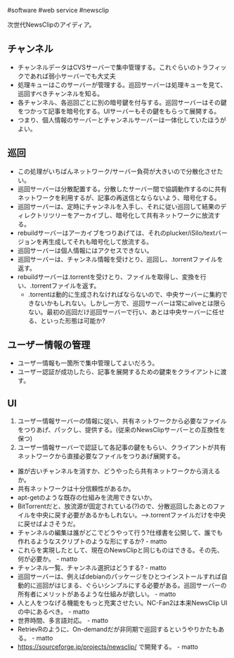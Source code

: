 #software
#web service
#newsclip

次世代NewsClipのアイディア。
## チャンネル
* チャンネルデータはCVSサーバーで集中管理する。これぐらいのトラフィックであれば弱小サーバーでも大丈夫
* 処理キューはこのサーバーが管理する。巡回サーバーは処理キューを見て、巡回すべきチャンネルを知る。
* 各チャンネル、各巡回ごとに別の暗号鍵を付与する。巡回サーバーはその鍵をつかって記事を暗号化する。UIサーバーもその鍵をもらって展開する。
* つまり、個人情報のサーバーとチャンネルサーバーは一体化していたほうがよい。
## 巡回
* この処理がいちばんネットワーク/サーバー負荷が大きいので分散化させたい。
* 巡回サーバーは分散配置する。分散したサーバー間で協調動作するのに共有ネットワークを利用するが、記事の再送信とならないよう、暗号化する。
* 巡回サーバーは、定時にチャンネルを入手し、それに従い巡回して結果のディレクトリツリーをアーカイブし、暗号化して共有ネットワークに放流する。
* rebuildサーバーはアーカイブをつりあげては、それのplucker/iSilo/textバージョンを再生成してそれも暗号化して放流する。
* 巡回サーバーは個人情報にはアクセスできない。
* 巡回サーバーは、チャンネル情報を受けとり、巡回し、.torrentファイルを返す。
* rebuildサーバーは.torrentを受けとり、ファイルを取得し、変換を行い、.torrentファイルを返す。
   * .torrentは動的に生成されなければならないので、中央サーバーに集約できないかもしれない。しかし一方で、巡回サーバーは常にaliveとは限らない。最初の巡回だけ巡回サーバーで行い、あとは中央サーバーに任せる、といった形態は可能か?
## ユーザー情報の管理
* ユーザー情報も一箇所で集中管理してよいだろう。
* ユーザー認証が成功したら、記事を展開するための鍵束をクライアントに渡す。
## UI
1. ユーザー情報サーバーの情報に従い、共有ネットワークから必要なファイルをつりあげ、パックし、提供する。(従来のNewsClipサーバーとの互換性を保つ)
1. ユーザー情報サーバーで認証して各記事の鍵をもらい、クライアントが共有ネットワークから直接必要なファイルをつりあげ展開する。
* 誰が古いチャンネルを消すか、どうやったら共有ネットワークから消えるか。
* 共有ネットワークは十分信頼性があるか。
* apt-getのような既存の仕組みを流用できないか。
* BitTorrentだと、放流源が固定されている(?)ので、分散巡回したあとのファイルを中央に戻す必要があるかもしれない。-->.torrentファイルだけを中央に戻せばよさそうだ。
* チャンネルの編集は誰がどこでどうやって行う?仕様書を公開して、誰でも作れるようなスクリプトのような形にするか? - matto 
* これらを実現したとして、現在のNewsClipと同じものはできる。その先、何が必要か。 - matto 
* チャンネル一覧、チャンネル選択はどうする? - matto 
* 巡回サーバーは、例えばdebianのパッケージをひとつインストールすれば自動的に巡回がはじまる、ぐらいシンプルにする必要がある。巡回サーバーの所有者にメリットがあるような仕組みが欲しい。 - matto 
* 人と人をつなげる機能をもっと充実させたい。NC-Fan2は本来NewsClip UIの中にあるべき。 - matto 
* 世界時間、多言語対応。 - matto 
* RetrievRのように、On-demandだが非同期で巡回するというやりかたもある。 - matto 
* https://sourceforge.jp/projects/newsclip/ で開発する。 - matto 
